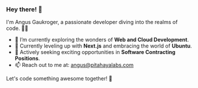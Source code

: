 ### Hey there! 👋

I'm Angus Gaukroger, a passionate developer diving into the realms of code. 👨‍💻

- 🔭 I’m currently exploring the wonders of **Web and Cloud Development**.
- 🌱 Currently leveling up with **Next.js** and embracing the world of **Ubuntu**.
- 💼 Actively seeking exciting opportunities in **Software Contracting Positions**.
- 📫 Reach out to me at: [angus@pitahayalabs.com](mailto:angus@pitahayalabs.com)

Let's code something awesome together! 🚀

<!---
AngusGaukrogerDev/AngusGaukrogerDev is a ✨ special ✨ repository because its `README.md` (this file) appears on your GitHub profile.
You can click the Preview link to take a look at your changes.
--->
